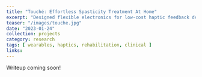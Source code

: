 ```yaml
---
title: "Touché: Effortless Spasticity Treatment At Home"
excerpt: "Designed flexible electronics for low-cost haptic feedback device to rehabilitate post-stroke spasticity. With a low-cost, easy-to-use, take-home wearable technology, Touché is able to relieve the intolerable muscle contractions common after stroke and support activities of daily living."
teaser: "/images/touche.jpg"
date: "2023-01-24"
collection: projects
category: research
tags: [ wearables, haptics, rehabilitation, clinical ]
links:
---
```


Writeup coming soon!
